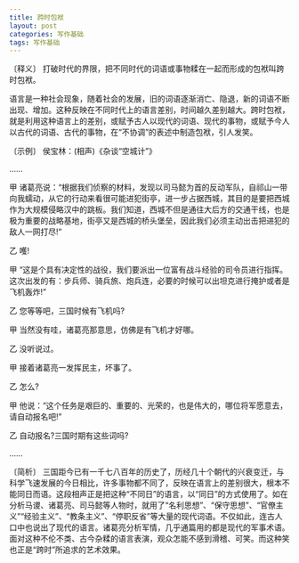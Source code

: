 ```yaml
---
title: 跨时包袱
layout: post
categories: 写作基础
tags: 写作基础
---
```


〔释义〕 打破时代的界限，把不同时代的词语或事物糅在一起而形成的包袱叫跨时包袱。

语言是一种社会现象，随着社会的发展，旧的词语逐渐消亡、隐退，新的词语不断出现、增加。这种反映在不同时代上的语言差别，时间越久差别越大。跨时包袱，就是利用这种语言上的差别，或赋予古人以现代的词语、现代的事物，或赋予今人以古代的词语、古代的事物，在“不协调”的表述中制造包袱，引人发笑。

〔示例〕 侯宝林：(相声)《杂谈“空城计”》

……

甲 诸葛亮说：“根据我们侦察的材料，发现以司马懿为首的反动军队，自祁山一带向我蠕动，从它的行动来看很可能进犯街亭，进一步占据西城，其目的是要把西城作为大规模侵略汉中的跳板。我们知道，西城不但是通往大后方的交通干线，也是极为重要的战略基地，街亭又是西城的桥头堡垒，因此我们必须主动出击把进犯的敌人一网打尽!”

乙 嚄!

甲 “这是个具有决定性的战役，我们要派出一位富有战斗经验的司令员进行指挥。这次出发的有：步兵师、骑兵旅、炮兵连，必要的时候可以出坦克进行掩护或者是飞机轰炸!”

乙 您等等吧，三国时候有飞机吗?

甲 当然没有哇，诸葛亮那意思，仿佛是有飞机才好哪。

乙 没听说过。

甲 接着诸葛亮一发挥民主，坏事了。

乙 怎么?

甲 他说：“这个任务是艰巨的、重要的、光荣的，也是伟大的，哪位将军愿意去，请自动报名吧!”

乙 自动报名?三国时期有这些词吗?

……

〔简析〕 三国距今已有一千七八百年的历史了，历经几十个朝代的兴衰变迁，与科学飞速发展的今日相比，许多事物都不同了，反映在语言上的差别很大，根本不能同日而语。这段相声正是把这种“不同日”的语言，以“同日”的方式使用了。如在分析马谡、诸葛亮、司马懿等人物时，就用了“名利思想”、“保守思想”、“官僚主义”“经验主义”、“教条主义”、“停职反省”等大量的现代词语。不仅如此，连古人口中也说出了现代的语言。诸葛亮分析军情，几乎通篇用的都是现代的军事术语。面对这种不伦不类、古今杂糅的语言表演，观众怎能不感到滑稽、可笑。而这种笑也正是“跨时”所追求的艺术效果。 
